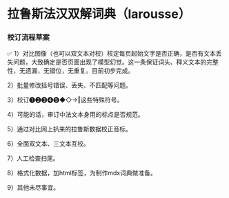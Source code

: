 # 拉鲁斯法汉双解词典（larousse）


### 校订流程草案

✅ 1）对比图像（也可以双文本对校）核定每页起始文字是否正确，是否有文本丢失问题，大致确定是否页面出现了模型幻觉。这一条保证词头、释义文本的完整性，无遗漏，无错位，无重复。目前初步完成。

2）批量修改括号错误、丢失、不匹配等问题。

3）校订❶❷❸❹❺◆◇→‖这些特殊符号。

4）可能的话，审订中法文本身用的标点是否规范。

5）通过对比网上扒来的拉鲁斯数据校正音标。

6）全面双文本、三文本互校。

7）人工检查扫尾。

8）格式化数据，加html标签，为制作mdx词典做准备。

9）其他未尽事宜。